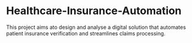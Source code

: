 # Healthcare-Insurance-Automation
This project aims ato design and analyse a digital solution that automates patient insurance verification and streamlines claims processing. 
